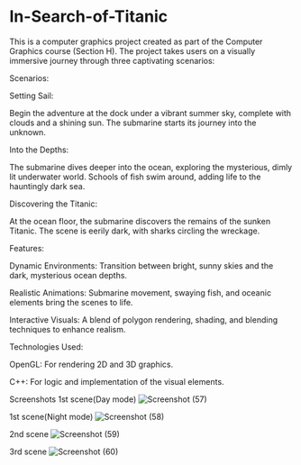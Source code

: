 # In-Search-of-Titanic
This is a computer graphics project created as part of the Computer Graphics course (Section H). The project takes users on a visually immersive journey through three captivating scenarios:

Scenarios:

Setting Sail:

Begin the adventure at the dock under a vibrant summer sky, complete with clouds and a shining sun. The submarine starts its journey into the unknown.

Into the Depths:

The submarine dives deeper into the ocean, exploring the mysterious, dimly lit underwater world. Schools of fish swim around, adding life to the hauntingly dark sea.

Discovering the Titanic:

At the ocean floor, the submarine discovers the remains of the sunken Titanic. The scene is eerily dark, with sharks circling the wreckage.

Features:

Dynamic Environments: Transition between bright, sunny skies and the dark, mysterious ocean depths.

Realistic Animations: Submarine movement, swaying fish, and oceanic elements bring the scenes to life.

Interactive Visuals: A blend of polygon rendering, shading, and blending techniques to enhance realism.


Technologies Used:

OpenGL: For rendering 2D and 3D graphics.

C++: For logic and implementation of the visual elements.

Screenshots
1st scene(Day mode)
![Screenshot (57)](https://github.com/user-attachments/assets/06a80002-8a1d-45a3-9f71-4c903811dc93)

1st scene(Night mode)
![Screenshot (58)](https://github.com/user-attachments/assets/948abbfa-f6cc-46ab-bfd0-97053db8d74d)

2nd scene
![Screenshot (59)](https://github.com/user-attachments/assets/cabd67e8-2de0-4566-8af4-ea365896b5c4)

3rd scene
![Screenshot (60)](https://github.com/user-attachments/assets/3cf93609-15d0-4cc2-88ef-54672d35931b)





